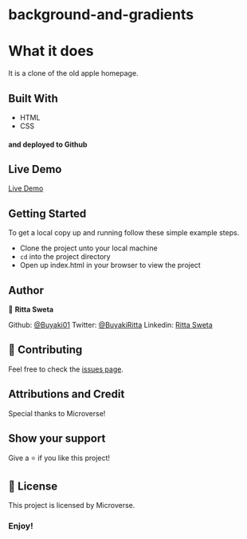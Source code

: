 # background-and-gradients

# What it does
It is a clone of the old apple homepage.

## Built With
- HTML
- CSS
#### and deployed to Github

## Live Demo

[Live Demo](https://admiring-kalam-42d8ae.netlify.com/)

## Getting Started

To get a local copy up and running follow these simple example steps.
- Clone the project unto your local machine
- `cd` into the project directory
- Open up index.html in your browser to view the project

## Author

👤 **Ritta Sweta**

Github: [@Buyaki01]((https://github.com/Buyaki01))
Twitter: [@BuyakiRitta](https://twitter.com/BuyakiRitta)
Linkedin: [Ritta Sweta](https://www.linkedin.com/in/ritta-sweta/)

## 🤝 Contributing

Feel free to check the [issues page](https://github.com/Buyaki01/background-and-gradients/issues).

## Attributions and Credit
Special thanks to Microverse!

## Show your support

Give a ⭐️ if you like this project!

## 📝 License

This project is licensed by Microverse.

### Enjoy!
